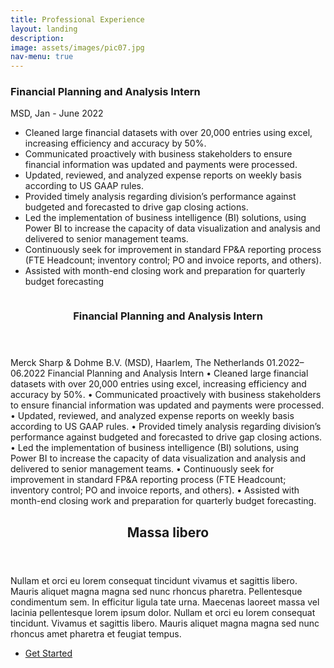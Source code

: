 ```yaml
---
title: Professional Experience
layout: landing
description: 
image: assets/images/pic07.jpg
nav-menu: true
---
```



### Financial Planning and Analysis Intern
MSD, Jan - June 2022 <br/>
- Cleaned large financial datasets with over 20,000 entries using excel, increasing efficiency and accuracy by 50%. 
- Communicated proactively with business stakeholders to ensure financial information was updated and payments were processed.
- Updated, reviewed, and analyzed expense reports on weekly basis according to US GAAP rules.
-	Provided timely analysis regarding division’s performance against budgeted and forecasted to drive gap closing actions.
-	Led the implementation of business intelligence (BI) solutions, using Power BI to increase the capacity of data visualization and analysis and delivered to senior management teams.
-	Continuously seek for improvement in standard FP&A reporting process (FTE Headcount; inventory control; PO and invoice reports, and others).
-	Assisted with month-end closing work and preparation for quarterly budget forecasting

<!-- Main -->
<div id="main">


<!-- Two -->
<section id="two" class="spotlights">
	<section>
		<a href="generic.html" class="image">
			<img src="{% link assets/images/pic08.jpg %}" alt="" data-position="center center" />
		</a>
		<div class="content">
			<div class="inner">
				<header class="major">
					<h3>Financial Planning and Analysis Intern</h3>
				</header> <p>Merck Sharp & Dohme B.V. (MSD), Haarlem, The Netherlands                                                      01.2022– 06.2022
Financial Planning and Analysis Intern
•	Cleaned large financial datasets with over 20,000 entries using excel, increasing efficiency and accuracy by 50%. 
•	Communicated proactively with business stakeholders to ensure financial information was updated and payments were processed.
•	Updated, reviewed, and analyzed expense reports on weekly basis according to US GAAP rules.
•	Provided timely analysis regarding division’s performance against budgeted and forecasted to drive gap closing actions.
•	Led the implementation of business intelligence (BI) solutions, using Power BI to increase the capacity of data visualization and analysis and delivered to senior management teams.
•	Continuously seek for improvement in standard FP&A reporting process (FTE Headcount; inventory control; PO and invoice reports, and others).
•	Assisted with month-end closing work and preparation for quarterly budget forecasting.
</p>


</section>


</div>

<!-- Three -->
<section id="three">
	<div class="inner">
		<header class="major">
			<h2>Massa libero</h2>
		</header>
		<p>Nullam et orci eu lorem consequat tincidunt vivamus et sagittis libero. Mauris aliquet magna magna sed nunc rhoncus pharetra. Pellentesque condimentum sem. In efficitur ligula tate urna. Maecenas laoreet massa vel lacinia pellentesque lorem ipsum dolor. Nullam et orci eu lorem consequat tincidunt. Vivamus et sagittis libero. Mauris aliquet magna magna sed nunc rhoncus amet pharetra et feugiat tempus.</p>
		<ul class="actions">
			<li><a href="generic.html" class="button next">Get Started</a></li>
		</ul>
	</div>
</section>

</div>
